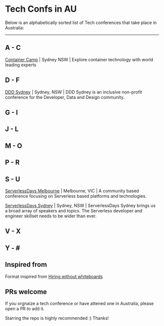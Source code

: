 # Tech Confs in AU

Below is an alphabetically sorted list of Tech conferences that take place in Australia:

---

## A - C

[Container Camp](https://2019.container.camp/au/) | Sydney NSW | Explore container technology with world leading experts

## D - F

[DDD Sydney](https://www.dddsydney.com.au/) | Sydney, NSW | DDD Sydney is an inclusive non-profit conference for the Developer, Data and Design community.

## G - I

## J - L

## M - O

## P - R

## S - U

[ServerlessDays Melbourne](https://www.serverlessdays.me) | Melbourne, VIC | A community based conference focusing on Serverless based platforms and technologies.

[ServerlessDays Sydney](https://sydney.serverlessdays.io/) | Sydney, NSW | ServerlessDays Sydney brings us a broad array of speakers and topics. The Serverless developer and engineer skillset needs to be wider than ever.

## V - X

## Y - \#

## Inspired from

Format inspired from [Hiring without whiteboards](https://github.com/poteto/hiring-without-whiteboards)

## PRs welcome

If you orgnaize a tech conference or have attened one in Australia, please open a PR to add it. 

Starring the repo is highly recommended :) Thanks!
